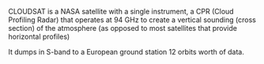 CLOUDSAT is a NASA satellite with a single instrument, a CPR (Cloud Profiling Radar) that operates at 94 GHz to create a vertical sounding (cross section) of the atmosphere (as opposed to most satellites that provide horizontal profiles)

It dumps in S-band to a European ground station 12 orbits worth of data.